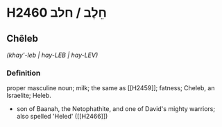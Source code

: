 # H2460 חֵלֶב / חלב

## Chêleb

_(khay'-leb | hay-LEB | hay-LEV)_

### Definition

proper masculine noun; milk; the same as [[H2459]]; fatness; Cheleb, an Israelite; Heleb.

- son of Baanah, the Netophathite, and one of David's mighty warriors; also spelled 'Heled' ([[H2466]])
